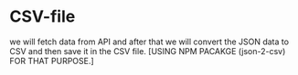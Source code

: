 # CSV-file
we will fetch data from API and after that we will convert the JSON data to CSV and then save it in the CSV file.
[USING NPM PACAKGE (json-2-csv) FOR THAT PURPOSE.]
